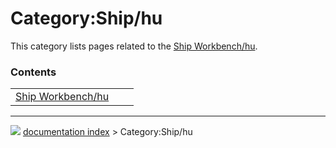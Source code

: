 # Category:Ship/hu
This category lists pages related to the [Ship Workbench/hu](Ship_Workbench/hu.md).

### Contents

|     |     |     |
| --- | --- | --- |
| [Ship Workbench/hu](Ship_Workbench/hu.md) |



---
![](images/Button_right.svg) [documentation index](../README.md) > Category:Ship/hu
